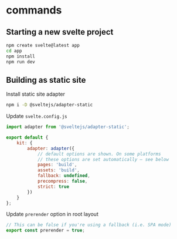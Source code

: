# commands
## Starting a new svelte project
```bash
npm create svelte@latest app
cd app
npm install
npm run dev
```
## Building as static site
Install static site adapter
```bash
npm i -D @sveltejs/adapter-static
```

Update `svelte.config.js`
```js
import adapter from '@sveltejs/adapter-static';

export default {
	kit: {
		adapter: adapter({
			// default options are shown. On some platforms
			// these options are set automatically — see below
			pages: 'build',
			assets: 'build',
			fallback: undefined,
			precompress: false,
			strict: true
		})
	}
};
```

Update `prerender` option in root layout
```js
// This can be false if you're using a fallback (i.e. SPA mode)
export const prerender = true;
```